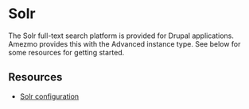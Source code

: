 # Solr

The Solr full-text search platform is provided for Drupal applications. Amezmo provides
this with the Advanced instance type. See below for some resources for getting started.

## Resources
- [Solr configuration](/docs/solr/configuration)

